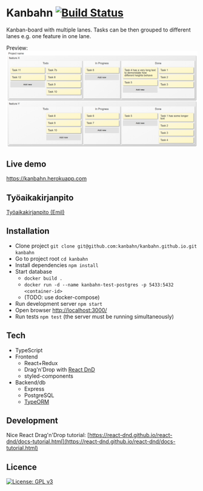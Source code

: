 # Kanbahn [![Build Status](https://travis-ci.org/kanbahn/kanbahn.github.io.svg?branch=master)](https://travis-ci.org/kanbahn/kanbahn.github.io)

Kanban-board with multiple lanes. Tasks can be then grouped to different lanes e.g. one feature in one lane.

Preview:
![feature-lane-preview](/img/two-feature-lanes.png)

## Live demo

https://kanbahn.herokuapp.com

## Työaikakirjanpito

[Työaikakirjanpito (Emil)](https://github.com/kanbahn/kanbahn.github.io/wiki/Ty%C3%B6aikakirjanpito-(Emil))

## Installation

- Clone project `git clone git@github.com:kanbahn/kanbahn.github.io.git kanbahn`
- Go to project root `cd kanbahn`
- Install dependencies `npm install`
- Start database
  - `docker build .`
  - `docker run -d --name kanbahn-test-postgres -p 5433:5432 <container-id>`
  - (TODO: use docker-compose)
- Run development server `npm start`
- Open browser [http://localhost:3000/](http://localhost:3000/)
- Run tests `npm test` (the server must be running simultaneously)

## Tech

- TypeScript
- Frontend
  - React+Redux
  - Drag'n'Drop with [React DnD](https://react-dnd.github.io/react-dnd/)
  - styled-components
- Backend/db
  - Express
  - PostgreSQL
  - [TypeORM](http://typeorm.io/#/)

## Development

Nice React Drag'n'Drop tutorial: [https://react-dnd.github.io/react-dnd/docs-tutorial.html](https://react-dnd.github.io/react-dnd/docs-tutorial.html)

## Licence

[![License: GPL v3](https://img.shields.io/badge/License-GPL%20v3-blue.svg)](https://www.gnu.org/licenses/gpl-3.0)
